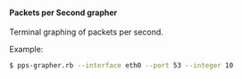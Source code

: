 #### Packets per Second grapher

Terminal graphing of packets per second.

Example:

```bash
$ pps-grapher.rb --interface eth0 --port 53 --integer 10
```
